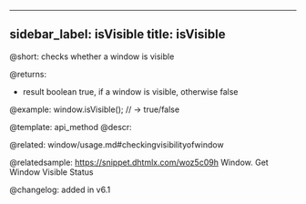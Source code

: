 
---
sidebar_label: isVisible
title: isVisible
---          

@short: checks whether a window is visible


@returns: 
- result	boolean		true, if a window is visible, otherwise false 



@example:
window.isVisible(); // -> true/false

@template: api_method
@descr:


@related: window/usage.md#checkingvisibilityofwindow

@relatedsample: https://snippet.dhtmlx.com/woz5c09h	Window. Get Window Visible Status



@changelog: added in v6.1